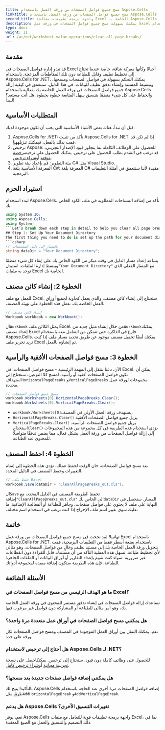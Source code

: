 ```yaml
---
title: مسح جميع فواصل الصفحات من ورقة العمل باستخدام Aspose.Cells
linktitle: مسح جميع فواصل الصفحات من ورقة العمل باستخدام Aspose.Cells
second_title: واجهة برمجة تطبيقات معالجة Excel الخاصة بـ Aspose.Cells .NET
description: يمكنك بسهولة مسح جميع فواصل الصفحات في ورقة عمل Excel باستخدام Aspose.Cells for .NET. اتبع دليلنا خطوة بخطوة للحصول على تخطيط ورقة عمل سلس وجاهز للطباعة.
type: docs
weight: 11
url: /ar/net/worksheet-value-operations/clear-all-page-breaks/
---
```

## مقدمة
قد تبدو إدارة فواصل الصفحات في Excel أحيانًا وكأنها معركة شاقة، خاصة عندما تحتاج إلى تخطيط نظيف وقابل للطباعة دون تلك المقاطعات المزعجة. باستخدام Aspose.Cells for .NET، يمكنك التحكم بسهولة في فواصل الصفحات ومسحها، وتبسيط المستند وإنشاء تدفق نظيف للبيانات. في هذا الدليل، سنتعمق في كيفية إزالة جميع فواصل الصفحات في ورقة العمل الخاصة بك بفعالية باستخدام Aspose.Cells والحفاظ على كل شيء منظمًا بتنسيق سهل المتابعة خطوة بخطوة. هل أنت مستعد؟ لنبدأ!
## المتطلبات الأساسية
قبل أن نبدأ، هناك بعض الأشياء الأساسية التي يجب أن تكون موجودة لديك:
1.  Aspose.Cells for .NET: تأكد من تثبيت Aspose.Cells for .NET. إذا لم تكن قد قمت بذلك بالفعل، فيمكنك تنزيله[هنا](https://releases.aspose.com/cells/net/).
2.  ترخيص Aspose: للحصول على الوظائف الكاملة بما يتجاوز قيود الإصدار التجريبي، قد ترغب في التقدم بطلب للحصول على ترخيص. يمكنك الحصول على ترخيص[رخصة مؤقتة](https://purchase.aspose.com/temporary-license/) أو[شراء ترخيص](https://purchase.aspose.com/buy).
3. بيئة التطوير: قم بإعداد بيئة تطوير C# مثل Visual Studio.
4. المعرفة الأساسية بلغة C#: المعرفة بلغة C# مفيدة لأننا سنتعمق في أمثلة التعليمات البرمجية.
## استيراد الحزم
لبدء استخدام Aspose.Cells، تأكد من إضافة المساحات المطلوبة في ملف الكود الخاص بك.
```csharp
using System.IO;
using Aspose.Cells;
using System;
```Let’s break down each step in detail to help you clear all page breaks in your worksheet.
## Step 1: Set Up Your Document Directory
The first thing you need to do is set up the path for your document directory. This is where your Excel files will be stored, and where the output files will be saved after processing.
```csharp
// المسار إلى دليل المستندات.
string dataDir = "Your Document Directory";
```
 يساعد إعداد مسار الدليل في وقت مبكر من الكود الخاص بك على إبقاء كل شيء منظمًا ويبسط إدارة الملفات. استبدل`"Your Document Directory"` مع المسار الفعلي الذي توجد به ملفات Excel الخاصة بك.
## الخطوة 2: إنشاء كائن مصنف
للعمل مع ملف Excel، ستحتاج إلى إنشاء كائن مصنف، والذي يعمل كحاوية لجميع أوراق العمل الخاصة بك. تعمل هذه الخطوة على تهيئة المصنف.
```csharp
// إنشاء كائن مصنف
Workbook workbook = new Workbook();
```
 ال`Workbook` يمثل الكائن ملف Excel. من خلال إنشاء مثيل جديد من`Workbook`يمكنك إعداد مصنف Excel فارغ في الذاكرة حتى تتمكن من التعامل معه باستخدام Aspose.Cells. يمكنك أيضًا تحميل مصنف موجود عن طريق تحديد مسار ملف إذا كنت تريد تحرير ملف Excel تم إنشاؤه بالفعل.
## الخطوة 3: مسح فواصل الصفحات الأفقية والرأسية
 الآن، دعنا ننتقل إلى المهمة الرئيسية - مسح فواصل الصفحات. في Excel، يمكن أن تكون فواصل الصفحات أفقية أو رأسية. لمسح كلا النوعين، ستحتاج إلى استهداف`HorizontalPageBreaks` و`VerticalPageBreaks` مجموعات لورقة عمل محددة.
```csharp
// مسح جميع فواصل الصفحات
workbook.Worksheets[0].HorizontalPageBreaks.Clear();
workbook.Worksheets[0].VerticalPageBreaks.Clear();
```
- `workbook.Worksheets[0]`يستهدف ورقة العمل الأولى في المصنف.
- `HorizontalPageBreaks.Clear()` يزيل جميع فواصل الصفحات الأفقية.
- `VerticalPageBreaks.Clear()` يزيل جميع فواصل الصفحات الرأسية.
 استخدام`Clear()` يؤدي استخدام هذه الطريقة في كل مجموعة من هذه المجموعات إلى إزالة فواصل الصفحات من ورقة العمل بشكل فعال، مما يضمن تدفقًا متواصلًا للمحتوى عند الطباعة.
## الخطوة 4: احفظ المصنف
بعد مسح فواصل الصفحات، حان الوقت لحفظ عملك. تؤدي هذه الخطوة إلى إتمام التغييرات وحفظ المصنف في الدليل المحدد.
```csharp
// حفظ ملف Excel
workbook.Save(dataDir + "ClearAllPageBreaks_out.xls");
```
 ال`Save` تحفظ الطريقة المصنف في الدليل المحدد، مع إضافة`"ClearAllPageBreaks_out.xls"` الى الخاص بك`dataDir` المسار. ستحصل في النهاية على ملف لا يحتوي على فواصل صفحات، وجاهز للطباعة أو المعالجة الإضافية. ما عليك سوى تغيير اسم ملف الإخراج إذا كنت ترغب في استخدام اسم مختلف.
## خاتمة
تهانينا! لقد نجحت في مسح جميع فواصل الصفحات من ورقة عمل Excel باستخدام Aspose.Cells for .NET. باستخدام بضعة أسطر فقط من التعليمات البرمجية، قمت بتحويل ورقة العمل الخاصة بك إلى مستند نظيف وخالٍ من فواصل الصفحات، وهو مثالي لأي تخطيط طباعة. تسهل هذه العملية التأكد من أن مستندك قابل للقراءة دون انقطاعات غير ضرورية. سواء كنت تقوم بإعداد التقارير أو أوراق البيانات أو الملفات الجاهزة للطباعة، فإن هذه الطريقة ستكون إضافة مفيدة لمجموعة أدواتك.
## الأسئلة الشائعة
### ما هو الهدف الرئيسي من مسح فواصل الصفحات في Excel؟  
تساعدك إزالة فواصل الصفحات في إنشاء تدفق مستمر للمحتوى في ورقة العمل الخاصة بك، وهو أمر مثالي للطباعة أو المشاركة دون فواصل غير مرغوب فيها.
### هل يمكنني مسح فواصل الصفحات في أوراق عمل متعددة مرة واحدة؟  
نعم، يمكنك التنقل بين أوراق العمل الموجودة في المصنف ومسح فواصل الصفحات لكل ورقة على حدة.
### هل أحتاج إلى ترخيص لاستخدام Aspose.Cells لـ .NET؟  
 للحصول على وظائف كاملة دون قيود، ستحتاج إلى ترخيص. يمكنك[احصل على نسخة تجريبية مجانية](https://releases.aspose.com/) أو[شراء ترخيص كامل](https://purchase.aspose.com/buy).
### هل يمكنني إضافة فواصل صفحات جديدة بعد مسحها؟  
 بالتأكيد! يتيح لك Aspose.Cells إضافة فواصل الصفحات مرة أخرى عند الحاجة باستخدام طرق مثل`AddHorizontalPageBreak` و`AddVerticalPageBreak`.
### هل يدعم Aspose.Cells تغييرات التنسيق الأخرى؟  
نعم، يوفر Aspose.Cells واجهة برمجة تطبيقات قوية للتعامل مع ملفات Excel، بما في ذلك التصميم والتنسيق والعمل مع الصيغ المعقدة.
